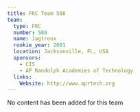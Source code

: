 ```yaml
---
title: FRC Team 588
team:
  type: FRC
  number: 588
  name: Jagtronx
  rookie_year: 2001
  location: Jacksonville, FL, USA
  sponsors:
    - CIS
    - AP Randolph Academies of Technology
  links:
    Website: http://www.aprtech.org
---
```

No content has been added for this team